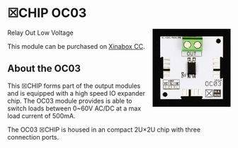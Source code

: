 # ☒CHIP OC03
<img src="extras/OC03 V0.5.0.JPG" width="35%" height="auto" align="right">
Relay Out Low Voltage

This module can be purchased on [Xinabox CC](https://xinabox.cc/products/OC03/).

## About the OC03
This ☒CHIP forms part of the output modules and is equipped with a high speed IO expander chip. The OC03 module provides is able to switch loads between 0~60V AC/DC at a max load current of 500mA.

The OC03 ☒CHIP is housed in an compact 2U×2U chip with three connection ports.
